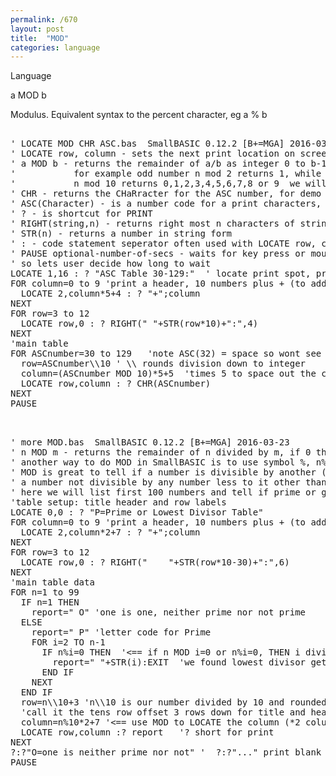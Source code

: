```yaml
---
permalink: /670
layout: post
title:  "MOD"
categories: language
---
```

Language

a MOD b

Modulus. Equivalent syntax to the percent character, eg a % b

<pre>

' LOCATE MOD CHR ASC.bas  SmallBASIC 0.12.2 [B+=MGA] 2016-03-23
' LOCATE row, column - sets the next print location on screen, rows down, columns across
' a MOD b - returns the remainder of a/b as integer 0 to b-1
'           for example odd number n mod 2 returns 1, while even number n mod 2 returns 0
'           n mod 10 returns 0,1,2,3,4,5,6,7,8 or 9  we will use this is demo
' CHR - returns the CHaRracter for the ASC number, for demo we will print a chart of CHR for ASC numbers 32-128
' ASC(Character) - is a number code for a print characters, 32 is the code for a space
' ? - is shortcut for PRINT
' RIGHT(string,n) - returns right most n characters of string
' STR(n) - returns a number in string form
' : - code statement seperator often used with LOCATE row, column : ? string
' PAUSE optional-number-of-secs - waits for key press or mouse click and/or for a number seconds 
' so lets user decide how long to wait
LOCATE 1,16 : ? "ASC Table 30-129:"  ' locate print spot, print title for our app
FOR column=0 to 9 'print a header, 10 numbers plus + (to add to row value)
  LOCATE 2,column*5+4 : ? "+";column
NEXT
FOR row=3 to 12
  LOCATE row,0 : ? RIGHT(" "+STR(row*10)+":",4)
NEXT
'main table
FOR ASCnumber=30 to 129   'note ASC(32) = space so wont see anything in Table
  row=ASCnumber\\10 ' \\ rounds division down to integer
  column=(ASCnumber MOD 10)*5+5  'times 5 to space out the characters printed plus 5 for column labels
  LOCATE row,column : ? CHR(ASCnumber)
NEXT
PAUSE

</pre>

<pre>

' more MOD.bas  SmallBASIC 0.12.2 [B+=MGA] 2016-03-23
' n MOD m - returns the remainder of n divided by m, if 0 then m divides n perfectly
' another way to do MOD in SmallBASIC is to use symbol %, n%m is same as n MOD m
' MOD is great to tell if a number is divisible by another (leaves no remainders)
' a number not divisible by any number less to it other than 1, is called a prime number
' here we will list first 100 numbers and tell if prime or give the lowest divisor
'table setup: title header and row labels
LOCATE 0,0 : ? "P=Prime or Lowest Divisor Table"
FOR column=0 to 9 'print a header, 10 numbers plus + (to add to row value)
  LOCATE 2,column*2+7 : ? "+";column
NEXT
FOR row=3 to 12
  LOCATE row,0 : ? RIGHT("    "+STR(row*10-30)+":",6)
NEXT
'main table data
FOR n=1 to 99
  IF n=1 THEN 
    report=" O" 'one is one, neither prime nor not prime
  ELSE
    report=" P" 'letter code for Prime
    FOR i=2 TO n-1
      IF n%i=0 THEN  '<== if n MOD i=0 or n%i=0, THEN i divides n perfectly
        report=" "+STR(i):EXIT  'we found lowest divisor get out of loop
      END IF  
    NEXT
  END IF
  row=n\\10+3 'n\\10 is our number divided by 10 and rounded down, 
  'call it the tens row offset 3 rows down for title and header and blank line
  column=n%10*2+7 '<== use MOD to LOCATE the column (*2 column width + 7 row label offset) 
  LOCATE row,column :? report   '? short for print
NEXT
?:?"O=one is neither prime nor not" '  ?:?"..." print blank line first
PAUSE

</pre>


